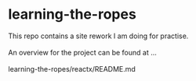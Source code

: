 # learning-the-ropes

This repo contains a site rework I am doing for practise. <br>
<br>
An overview for the project can be found at ... <br> 
<br>
learning-the-ropes/reactx/README.md
